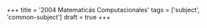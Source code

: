+++
title = '2004 Matematicás Computacionales'
tags = ['subject', 'common-subject']
draft = true
+++
